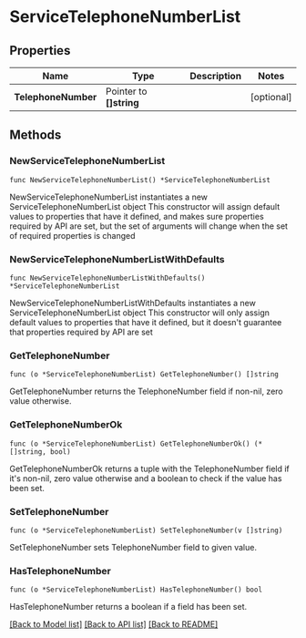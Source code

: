 # ServiceTelephoneNumberList

## Properties

Name | Type | Description | Notes
------------ | ------------- | ------------- | -------------
**TelephoneNumber** | Pointer to **[]string** |  | [optional] 

## Methods

### NewServiceTelephoneNumberList

`func NewServiceTelephoneNumberList() *ServiceTelephoneNumberList`

NewServiceTelephoneNumberList instantiates a new ServiceTelephoneNumberList object
This constructor will assign default values to properties that have it defined,
and makes sure properties required by API are set, but the set of arguments
will change when the set of required properties is changed

### NewServiceTelephoneNumberListWithDefaults

`func NewServiceTelephoneNumberListWithDefaults() *ServiceTelephoneNumberList`

NewServiceTelephoneNumberListWithDefaults instantiates a new ServiceTelephoneNumberList object
This constructor will only assign default values to properties that have it defined,
but it doesn't guarantee that properties required by API are set

### GetTelephoneNumber

`func (o *ServiceTelephoneNumberList) GetTelephoneNumber() []string`

GetTelephoneNumber returns the TelephoneNumber field if non-nil, zero value otherwise.

### GetTelephoneNumberOk

`func (o *ServiceTelephoneNumberList) GetTelephoneNumberOk() (*[]string, bool)`

GetTelephoneNumberOk returns a tuple with the TelephoneNumber field if it's non-nil, zero value otherwise
and a boolean to check if the value has been set.

### SetTelephoneNumber

`func (o *ServiceTelephoneNumberList) SetTelephoneNumber(v []string)`

SetTelephoneNumber sets TelephoneNumber field to given value.

### HasTelephoneNumber

`func (o *ServiceTelephoneNumberList) HasTelephoneNumber() bool`

HasTelephoneNumber returns a boolean if a field has been set.


[[Back to Model list]](../README.md#documentation-for-models) [[Back to API list]](../README.md#documentation-for-api-endpoints) [[Back to README]](../README.md)


